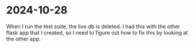 # 2024-10-28

When I run the test suite, the live db is deleted. I had this with the other flask app that I created, so I need to figure out how to fix this by looking at the other app.